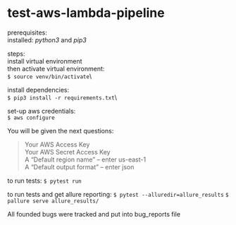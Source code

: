 # test-aws-lambda-pipeline

prerequisites:\
installed: _python3_ and _pip3_
 
steps:\
install virtual environment\
then activate virtual environment:\
`$ source venv/bin/activate`\

install dependencies:\
`$ pip3 install -r requirements.txt`\

set-up aws credentials:\
`$ aws configure`

You will be given the next questions:
>Your AWS Access Key\
Your AWS Secret Access Key\
A “Default region name” – enter us-east-1\
A “Default output format” – enter json

to run tests:
`$ pytest run`

to run tests and get allure reporting:
`$ pytest --alluredir=allure_results`
`$ pallure serve allure_results/`


All founded bugs were tracked and put into bug_reports file

